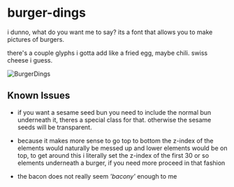 # burger-dings

i dunno, what do you want me to say?  its a font that allows you to make pictures of burgers.

there's a couple glyphs i gotta add like a fried egg, maybe chili.  swiss cheese i guess.

![BurgerDings](https://salcosta.github.io/burger-dings/burgerDings.png)


## Known Issues

- if you want a sesame seed bun you need to include the normal bun underneath it, theres a special class for that.  otherwise the sesame seeds will be transparent.

- because it makes more sense to go top to bottom the z-index of the elements would naturally be messed up and lower elements would be on top, to get around this i literally set the z-index of the first 30 or so elements underneath a burger, if you need more proceed in that fashion

- the bacon does not really seem *'bacony'* enough to me
